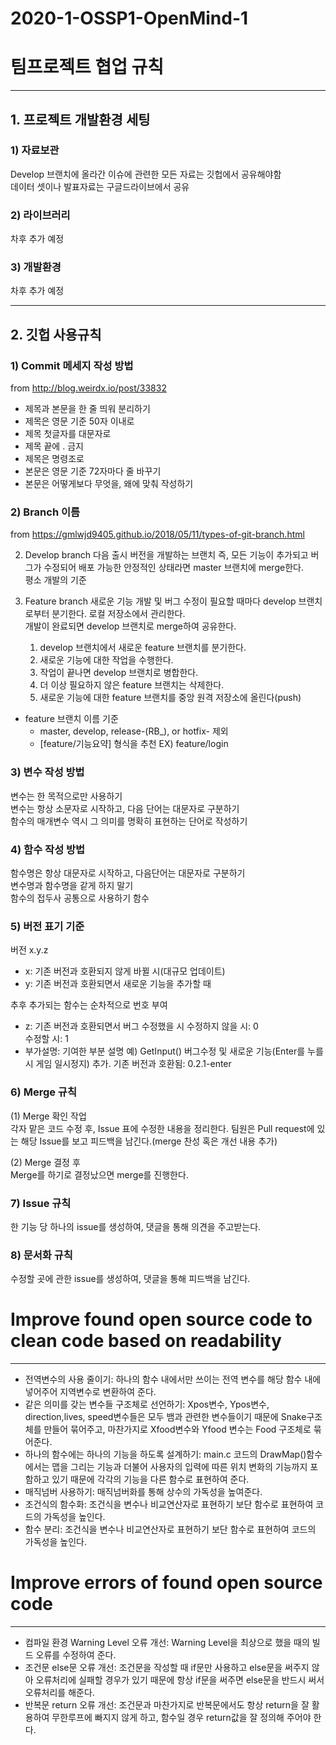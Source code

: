 # 2020-1-OSSP1-OpenMind-1
# 팀프로젝트 협업 규칙
___
## 1. 프로젝트 개발환경 세팅

### 1) 자료보관

Develop 브랜치에 올라간 이슈에 관련한 모든 자료는 깃헙에서 공유해야함   
데이터 셋이나 발표자료는 구글드라이브에서 공유   



### 2) 라이브러리

차후 추가 예정   

### 3) 개발환경

차후 추가 예정   


___
## 2. 깃헙 사용규칙

### 1) Commit 메세지 작성 방법

from http://blog.weirdx.io/post/33832

* 제목과 본문을 한 줄 띄워 분리하기
* 제목은 영문 기준 50자 이내로
* 제목 첫글자를 대문자로
* 제목 끝에 . 금지
* 제목은 명령조로
* 본문은 영문 기준 72자마다 줄 바꾸기
* 본문은 어떻게보다 무엇을, 왜에 맞춰 작성하기
### 2) Branch 이름

from https://gmlwjd9405.github.io/2018/05/11/types-of-git-branch.html

2. Develop branch
다음 출시 버전을 개발하는 브랜치 즉, 모든 기능이 추가되고 버그가 수정되어 배포 가능한 안정적인 상태라면 master 브랜치에 merge한다.   
평소 개발의 기준

3. Feature branch
새로운 기능 개발 및 버그 수정이 필요할 때마다 develop 브랜치로부터 분기한다. 로컬 저장소에서 관리한다.   
개발이 완료되면 develop 브랜치로 merge하여 공유한다. 
    1. develop 브랜치에서 새로운 feature 브랜치를 분기한다.
    2. 새로운 기능에 대한 작업을 수행한다.
    3. 작업이 끝나면 develop 브랜치로 병합한다.
    4. 더 이상 필요하지 않은 feature 브랜치는 삭제한다.
    5. 새로운 기능에 대한 feature 브랜치를 중앙 원격 저장소에 올린다(push)

* feature 브랜치 이름 기준
    * master, develop, release-(RB_), or hotfix- 제외
    * [feature/기능요약] 형식을 추천 EX) feature/login


### 3) 변수 작성 방법

변수는 한 목적으로만 사용하기   
변수는 항상 소문자로 시작하고, 다음 단어는 대문자로 구분하기   
함수의 매개변수 역시 그 의미를 명확히 표현하는 단어로 작성하기   

### 4) 함수 작성 방법

함수명은 항상 대문자로 시작하고, 다음단어는 대문자로 구분하기   
변수명과 함수명을 같게 하지 말기   
함수의 접두사 공통으로 사용하기 함수   

### 5) 버전 표기 기준

버전 x.y.z

* x: 기존 버전과 호환되지 않게 바뀔 시(대규모 업데이트)
* y: 기존 버전과 호환되면서 새로운 기능을 추가할 때


추후 추가되는 함수는 순차적으로 번호 부여   
* z: 기존 버전과 호환되면서 버그 수정했을 시
수정하지 않을 시: 0   
수정할 시: 1   
* 부가설명: 기여한 부분 설명
예) GetInput() 버그수정 및 새로운 기능(Enter를 누를 시 게임 일시정지) 추가. 기존 버전과 호환됨: 0.2.1-enter   


### 6) Merge 규칙

(1) Merge 확인 작업   
각자 맡은 코드 수정 후, Issue 표에 수정한 내용을 정리한다. 팀원은 Pull request에 있는 해당 Issue를 보고 피드백을 남긴다.(merge 찬성 혹은 개선 내용 추가)   

(2) Merge 결정 후   
Merge를 하기로 결정났으면 merge를 진행한다.   


### 7) Issue 규칙

한 기능 당 하나의 issue를 생성하여, 댓글을 통해 의견을 주고받는다.   

### 8) 문서화 규칙

수정할 곳에 관한 issue를 생성하여, 댓글을 통해 피드백을 남긴다.   

# Improve found open source code to clean code based on readability
___

* 전역변수의 사용 줄이기: 하나의 함수 내에서만 쓰이는 전역 변수를 해당 함수 내에 넣어주어 지역변수로 변환하여 준다.
* 같은 의미를 갖는 변수들 구조체로 선언하기: Xpos변수, Ypos변수, direction,lives, speed변수들은 모두 뱀과 관련한 변수들이기 때문에 Snake구조체를 만들어 묶어주고, 마찬가지로 Xfood변수와 Yfood 변수는 Food 구조체로 묶어준다.
* 하나의 함수에는 하나의 기능을 하도록 설계하기: main.c 코드의 DrawMap()함수에서는 맵을 그리는 기능과 더불어 사용자의 입력에 따른 위치 변화의 기능까지 포함하고 있기 때문에 각각의 기능을 다른 함수로 표현하여 준다.
* 매직넘버 사용하기: 매직넘버화를 통해 상수의 가독성을 높여준다.
* 조건식의 함수화: 조건식을 변수나 비교연산자로 표현하기 보단 함수로 표현하여 코드의 가독성을 높인다.
* 함수 분리: 조건식을 변수나 비교연산자로 표현하기 보단 함수로 표현하여 코드의 가독성을 높인다.


# Improve errors of found open source code

---
* 컴파일 환경 Warning Level 오류 개선: Warning Level을 최상으로 했을 때의 빌드 오류를 수정하여 준다.
* 조건문 else문 오류 개선: 조건문을 작성할 때 if문만 사용하고 else문을 써주지 않아 오류처리에 실패할 경우가 있기 때문에 항상 if문을 써주면 else문을 반드시 써서 오류처리를 해준다.
* 반복문 return 오류 개선: 조건문과 마찬가지로 반복문에서도 항상 return을 잘 활용하여 무한루프에 빠지지 않게 하고, 함수일 경우 return값을 잘 정의해 주어야 한다.

